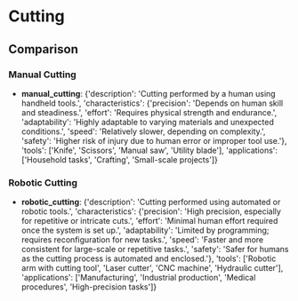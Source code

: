 # Cutting

## Comparison
### Manual Cutting
- **manual_cutting**: {'description': 'Cutting performed by a human using handheld tools.', 'characteristics': {'precision': 'Depends on human skill and steadiness.', 'effort': 'Requires physical strength and endurance.', 'adaptability': 'Highly adaptable to varying materials and unexpected conditions.', 'speed': 'Relatively slower, depending on complexity.', 'safety': 'Higher risk of injury due to human error or improper tool use.'}, 'tools': ['Knife', 'Scissors', 'Manual saw', 'Utility blade'], 'applications': ['Household tasks', 'Crafting', 'Small-scale projects']}
### Robotic Cutting
- **robotic_cutting**: {'description': 'Cutting performed using automated or robotic tools.', 'characteristics': {'precision': 'High precision, especially for repetitive or intricate cuts.', 'effort': 'Minimal human effort required once the system is set up.', 'adaptability': 'Limited by programming; requires reconfiguration for new tasks.', 'speed': 'Faster and more consistent for large-scale or repetitive tasks.', 'safety': 'Safer for humans as the cutting process is automated and enclosed.'}, 'tools': ['Robotic arm with cutting tool', 'Laser cutter', 'CNC machine', 'Hydraulic cutter'], 'applications': ['Manufacturing', 'Industrial production', 'Medical procedures', 'High-precision tasks']}
